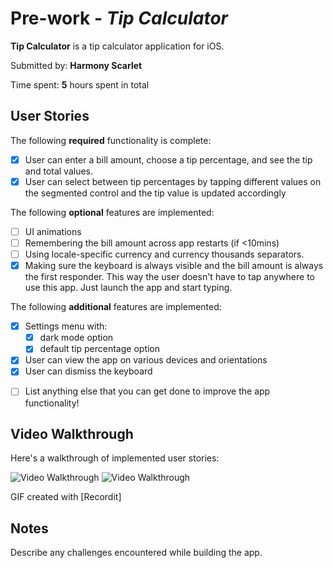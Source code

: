 # Pre-work - *Tip Calculator*

**Tip Calculator** is a tip calculator application for iOS.

Submitted by: **Harmony Scarlet**

Time spent: **5** hours spent in total

## User Stories

The following **required** functionality is complete:

* [x] User can enter a bill amount, choose a tip percentage, and see the tip and total values.
* [x] User can select between tip percentages by tapping different values on the segmented control and the tip value is updated accordingly

The following **optional** features are implemented:

* [ ] UI animations
* [ ] Remembering the bill amount across app restarts (if <10mins)
* [ ] Using locale-specific currency and currency thousands separators.
* [X] Making sure the keyboard is always visible and the bill amount is always the first responder. This way the user doesn't have to tap anywhere to use this app. Just launch the app and start typing.

The following **additional** features are implemented:
* [x] Settings menu with:
    - [x] dark mode option
    - [x] default tip percentage option
* [x] User can view the app on various devices and orientations
* [x] User can dismiss the keyboard
    
- [ ] List anything else that you can get done to improve the app functionality!

## Video Walkthrough

Here's a walkthrough of implemented user stories:

<img src='http://g.recordit.co/5RC7mbgc65.gif' title='Video Walkthrough' width='' alt='Video Walkthrough' />

<img src='http://g.recordit.co/jHTcYSdkdS.gif' title='Video Walkthrough' width='' alt='Video Walkthrough' />

GIF created with [Recordit]

## Notes

Describe any challenges encountered while building the app.



